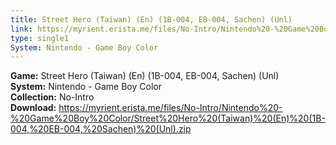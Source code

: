 ```yaml
---
title: Street Hero (Taiwan) (En) (1B-004, EB-004, Sachen) (Unl)
link: https://myrient.erista.me/files/No-Intro/Nintendo%20-%20Game%20Boy%20Color/Street%20Hero%20(Taiwan)%20(En)%20(1B-004,%20EB-004,%20Sachen)%20(Unl).zip
type: single1
System: Nintendo - Game Boy Color
---
```

<b>Game:</b> Street Hero (Taiwan) (En) (1B-004, EB-004, Sachen) (Unl)<br>
<b>System:</b> Nintendo - Game Boy Color<br>
<b>Collection:</b> No-Intro<br>
<b>Download:</b> https://myrient.erista.me/files/No-Intro/Nintendo%20-%20Game%20Boy%20Color/Street%20Hero%20(Taiwan)%20(En)%20(1B-004,%20EB-004,%20Sachen)%20(Unl).zip